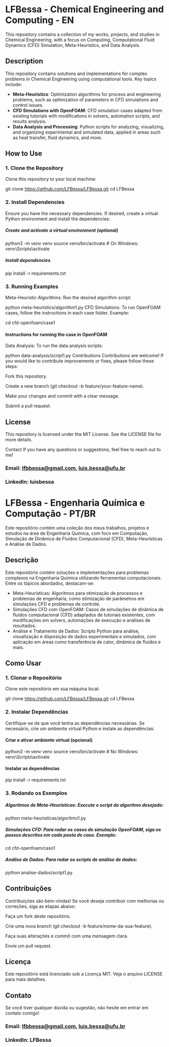 # LFBessa - Chemical Engineering and Computing - EN

This repository contains a collection of my works, projects, and studies in Chemical Engineering, with a focus on Computing, Computational Fluid Dynamics (CFD) Simulation, Meta-Heuristics, and Data Analysis.

## Description

This repository contains solutions and implementations for complex problems in Chemical Engineering using computational tools. Key topics include:

- **Meta-Heuristics**: Optimization algorithms for process and engineering problems, such as optimization of parameters in CFD simulations and control issues.
- **CFD Simulations with OpenFOAM**: CFD simulation cases adapted from existing tutorials with modifications in solvers, automation scripts, and results analysis.
- **Data Analysis and Processing**: Python scripts for analyzing, visualizing, and organizing experimental and simulated data, applied in areas such as heat transfer, fluid dynamics, and more.

## How to Use

### 1. Clone the Repository

Clone this repository to your local machine:

git clone https://github.com/LFBessa/LFBessa.git
cd LFBessa

### 2. Install Dependencies
Ensure you have the necessary dependencies. If desired, create a virtual Python environment and install the dependencies:
##### Create and activate a virtual environment (optional)
python3 -m venv venv
source venv/bin/activate  # On Windows: venv\Scripts\activate

##### Install dependencies
pip install -r requirements.txt

### 3. Running Examples
Meta-Heuristic Algorithms: Run the desired algorithm script:

python meta-heuristics/algorithm1.py
CFD Simulations: To run OpenFOAM cases, follow the instructions in each case folder. Example:

cd cfd-openfoam/case1
#### Instructions for running the case in OpenFOAM
Data Analysis: To run the data analysis scripts:

python data-analysis/script1.py
Contributions
Contributions are welcome! If you would like to contribute improvements or fixes, please follow these steps:

Fork this repository.

Create a new branch (git checkout -b feature/your-feature-name).

Make your changes and commit with a clear message.

Submit a pull request.

## License
This repository is licensed under the MIT License. See the LICENSE file for more details.

Contact
If you have any questions or suggestions, feel free to reach out to me!

### Email: lfbbessa@gmail.com, luis.bessa@ufu.br

### LinkedIn: luisbessa

# LFBessa - Engenharia Química e Computação - PT/BR
Este repositório contém uma coleção dos meus trabalhos, projetos e estudos na área de Engenharia Química, com foco em Computação, Simulação de Dinâmica de Fluidos Computacional (CFD), Meta-Heurísticas e Análise de Dados.


## Descrição
Este repositório contém soluções e implementações para problemas complexos na Engenharia Química utilizando ferramentas computacionais. Entre os tópicos abordados, destacam-se:

- Meta-Heurísticas: Algoritmos para otimização de processos e problemas de engenharia, como otimização de parâmetros em simulações CFD e problemas de controle.
- Simulações CFD com OpenFOAM: Casos de simulações de dinâmica de fluidos computacional (CFD) adaptados de tutoriais existentes, com modificações em solvers, automações de execução e análises de resultados.
- Análise e Tratamento de Dados: Scripts Python para análise, visualização e disposição de dados experimentais e simulados, com aplicação em áreas como transferência de calor, dinâmica de fluidos e mais.

## Como Usar
### 1. Clonar o Repositório
Clone este repositório em sua máquina local:

git clone https://github.com/LFBessa/LFBessa.git
cd LFBessa
### 2. Instalar Dependências
Certifique-se de que você tenha as dependências necessárias. Se necessário, crie um ambiente virtual Python e instale as dependências:

#### Criar e ativar ambiente virtual (opcional)
python3 -m venv venv
source venv/bin/activate  # No Windows: venv\Scripts\activate

#### Instalar as dependências
pip install -r requirements.txt
### 3. Rodando os Exemplos
##### Algoritmos de Meta-Heurísticas: Execute o script do algoritmo desejado:

python meta-heuristicas/algoritmo1.py
##### Simulações CFD: Para rodar os casos de simulação OpenFOAM, siga os passos descritos em cada pasta de caso. Exemplo:

cd cfd-openfoam/caso1

##### Análise de Dados: Para rodar os scripts de análise de dados:

python analise-dados/script1.py
## Contribuições
Contribuições são bem-vindas! Se você deseja contribuir com melhorias ou correções, siga as etapas abaixo:

Faça um fork deste repositório.

Crie uma nova branch (git checkout -b feature/nome-da-sua-feature).

Faça suas alterações e commit com uma mensagem clara.

Envie um pull request.

## Licença
Este repositório está licenciado sob a Licença MIT. Veja o arquivo LICENSE para mais detalhes.

## Contato
Se você tiver qualquer dúvida ou sugestão, não hesite em entrar em contato comigo!

### Email: lfbbessa@gmail.com, luis.bessa@ufu.br

### LinkedIn: LFBessa


